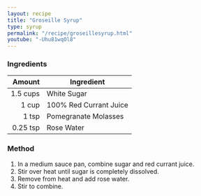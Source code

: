 ```yaml
---
layout: recipe
title: "Groseille Syrup"
type: syrup
permalink: "/recipe/groseillesyrup.html"
youtube: "-Uhu81wqOl8"
---
```


### Ingredients

|  Amount  | Ingredient               | 
| -------: | ---------------------- |
| 1.5 cups | White Sugar            |
|    1 cup | 100% Red Currant Juice |
|    1 tsp | Pomegranate Molasses   |
| 0.25 tsp | Rose Water             |

### Method

1. In a medium sauce pan, combine sugar and red currant juice.
2. Stir over heat until sugar is completely dissolved.
3. Remove from heat and add rose water.
4. Stir to combine.
